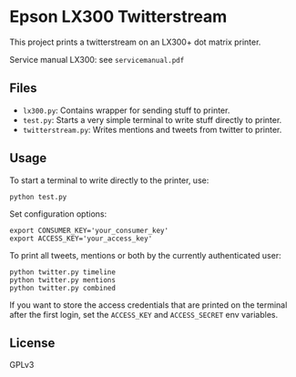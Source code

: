 Epson LX300 Twitterstream
=========================

This project prints a twitterstream on an LX300+ dot matrix
printer.

Service manual LX300: see `servicemanual.pdf`

Files
-----

- `lx300.py`: Contains wrapper for sending stuff to printer.
- `test.py`: Starts a very simple terminal to write stuff directly to printer.
- `twitterstream.py`: Writes mentions and tweets from twitter to printer.

Usage
-----

To start a terminal to write directly to the printer, use:

    python test.py

Set configuration options:

    export CONSUMER_KEY='your_consumer_key'
    export ACCESS_KEY='your_access_key'

To print all tweets, mentions or both by the currently authenticated user:

    python twitter.py timeline
    python twitter.py mentions
    python twitter.py combined

If you want to store the access credentials that are printed on the terminal
after the first login, set the `ACCESS_KEY` and `ACCESS_SECRET` env variables.

License
-------

GPLv3

